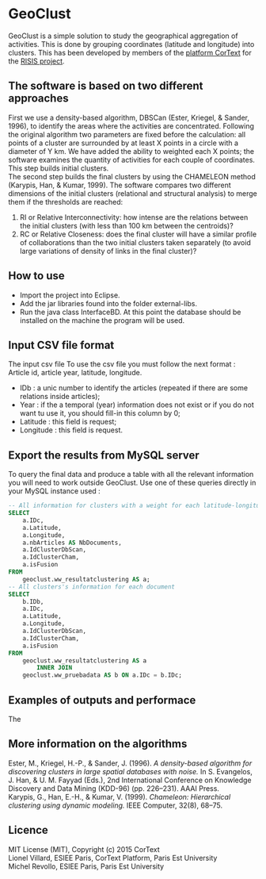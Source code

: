 # GeoClust
GeoClust is a simple solution to study the geographical aggregation of activities. This is done by grouping coordinates (latitude and longitude) into clusters. This has been developed by members of the [platform CorText](http://www.cortext.net/) for the [RISIS project](http://risis.eu/).

##  The software is based on two different approaches
First we use a density-based algorithm, DBSCan (Ester, Kriegel, & Sander, 1996), to identify the areas where the activities are concentrated. Following the original algorithm two parameters are fixed before the calculation: all points of a cluster are surrounded by at least X points in a circle with a diameter of Y km. We have added the ability to weighted each X points; the software examines the quantity of activities for each couple of coordinates. This step builds initial clusters.  
The second step builds the final clusters by using the CHAMELEON method (Karypis, Han, & Kumar, 1999). The software compares two different dimensions of the initial clusters (relational and structural analysis) to merge them if the thresholds are reached:

1. RI or Relative Interconnectivity: how intense are the relations between the initial clusters (with less than 100 km between the centroids)? 
2.	RC or Relative Closeness: does the final cluster will have a similar profile of collaborations than the two initial clusters taken separately (to avoid large variations of density of links in the final cluster)? 

##  How to use
* Import the project into Eclipse.
* Add the jar libraries found into the folder external-libs.
* Run the java class InterfaceBD. At this point the database should be installed on the machine the program will be used.

##  Input CSV file format
The input csv file 
To use the csv file you must follow the next format : Article id, article year, latitude, longitude.
* IDb : a unic number to identify the articles (repeated if there are some relations inside articles);
* Year : if the a temporal (year) information does not exist or if you do not want tu use it, you should fill-in this column by 0;
* Latitude : this field is request;
* Longitude : this field is request.

##  Export the results from MySQL server
To query the final data and produce a table with all the relevant information you will need to work outside GeoClust. Use one of these queries directly in your MySQL instance used : 
```sql
-- All information for clusters with a weight for each latitude-longitude couples
SELECT 
    a.IDc,
    a.Latitude,
    a.Longitude,
    a.nbArticles AS NbDocuments,
    a.IdClusterDbScan,
    a.IdClusterCham,
    a.isFusion
FROM
    geoclust.ww_resultatclustering AS a;
-- All clusters's information for each document
SELECT 
    b.IDb,
    a.IDc,
    a.Latitude,
    a.Longitude,
    a.IdClusterDbScan,
    a.IdClusterCham,
    a.isFusion
FROM
    geoclust.ww_resultatclustering AS a
        INNER JOIN
    geoclust.ww_pruebadata AS b ON a.IDc = b.IDc;
```

##  Examples of outputs and performace
The 


##  More information on the algorithms
Ester, M., Kriegel, H.-P., & Sander, J. (1996). *A density-based algorithm for discovering clusters in large spatial databases with noise.* In S. Evangelos, J. Han, & U. M. Fayyad (Eds.), 2nd International Conference on Knowledge Discovery and Data Mining (KDD-96) (pp. 226–231). AAAI Press.  
Karypis, G., Han, E.-H., & Kumar, V. (1999). *Chameleon: Hierarchical clustering using dynamic modeling.* IEEE Computer, 32(8), 68–75.

##  Licence
MIT License (MIT), Copyright (c) 2015 CorText  
Lionel Villard, ESIEE Paris, CorText Platform, Paris Est University  
Michel Revollo, ESIEE Paris, Paris Est University
